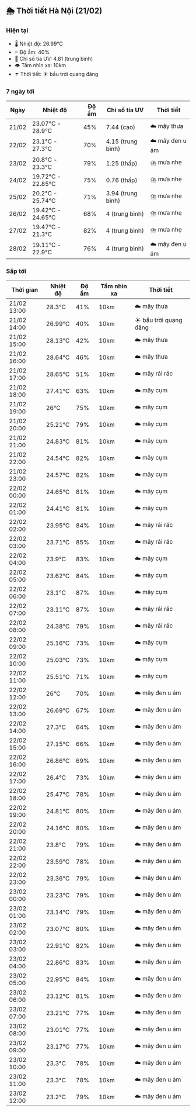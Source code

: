 ## 🌦️ Thời tiết Hà Nội (21/02)

### Hiện tại

- 🌡️ Nhiệt độ: 26.99℃
- 💦 Độ ẩm: 40%
- 🌟 Chỉ số tia UV: 4.81 (trung bình)
- 👁️ Tầm nhìn xa: 10km
- ☂️ Thời tiết: ☀️ bầu trời quang đãng

### 7 ngày tới

| Ngày | Nhiệt độ | Độ ẩm | Chỉ số tia UV | Thời tiết |
| --- | --- | --- | --- | --- |
| 21/02 | 23.07℃ - 28.9℃ | 45% | 7.44 (cao) | ☁️ mây thưa |
| 22/02 | 23.1℃ - 27.3℃ | 70% | 4.15 (trung bình) | ☁️ mây đen u ám |
| 23/02 | 20.8℃ - 23.3℃ | 79% | 1.25 (thấp) | ⛈️ mưa nhẹ |
| 24/02 | 19.72℃ - 22.85℃ | 75% | 0.76 (thấp) | ⛈️ mưa nhẹ |
| 25/02 | 20.2℃ - 25.74℃ | 71% | 3.94 (trung bình) | ⛈️ mưa nhẹ |
| 26/02 | 19.42℃ - 24.65℃ | 68% | 4 (trung bình) | ⛈️ mưa nhẹ |
| 27/02 | 19.47℃ - 21.3℃ | 82% | 4 (trung bình) | ⛈️ mưa nhẹ |
| 28/02 | 19.11℃ - 22.9℃ | 76% | 4 (trung bình) | ☁️ mây đen u ám |

### Sắp tới

| Thời gian | Nhiệt độ | Độ ẩm | Tầm nhìn xa | Thời tiết |
| --- | --- | --- | --- | --- |
| 21/02 13:00 | 28.3℃ | 41% | 10km | ☁️ mây thưa |
| 21/02 14:00 | 26.99℃ | 40% | 10km | ☀️ bầu trời quang đãng |
| 21/02 15:00 | 28.13℃ | 42% | 10km | ☁️ mây thưa |
| 21/02 16:00 | 28.64℃ | 46% | 10km | ☁️ mây thưa |
| 21/02 17:00 | 28.65℃ | 51% | 10km | ☁️ mây rải rác |
| 21/02 18:00 | 27.41℃ | 63% | 10km | ☁️ mây cụm |
| 21/02 19:00 | 26℃ | 75% | 10km | ☁️ mây cụm |
| 21/02 20:00 | 25.21℃ | 79% | 10km | ☁️ mây cụm |
| 21/02 21:00 | 24.83℃ | 81% | 10km | ☁️ mây cụm |
| 21/02 22:00 | 24.54℃ | 82% | 10km | ☁️ mây cụm |
| 21/02 23:00 | 24.57℃ | 82% | 10km | ☁️ mây cụm |
| 22/02 00:00 | 24.65℃ | 81% | 10km | ☁️ mây cụm |
| 22/02 01:00 | 24.41℃ | 81% | 10km | ☁️ mây cụm |
| 22/02 02:00 | 23.95℃ | 84% | 10km | ☁️ mây rải rác |
| 22/02 03:00 | 23.71℃ | 85% | 10km | ☁️ mây rải rác |
| 22/02 04:00 | 23.9℃ | 83% | 10km | ☁️ mây cụm |
| 22/02 05:00 | 23.62℃ | 84% | 10km | ☁️ mây cụm |
| 22/02 06:00 | 23.1℃ | 87% | 10km | ☁️ mây cụm |
| 22/02 07:00 | 23.11℃ | 87% | 10km | ☁️ mây rải rác |
| 22/02 08:00 | 24.38℃ | 79% | 10km | ☁️ mây rải rác |
| 22/02 09:00 | 25.16℃ | 73% | 10km | ☁️ mây cụm |
| 22/02 10:00 | 25.03℃ | 73% | 10km | ☁️ mây cụm |
| 22/02 11:00 | 25.51℃ | 71% | 10km | ☁️ mây cụm |
| 22/02 12:00 | 26℃ | 70% | 10km | ☁️ mây đen u ám |
| 22/02 13:00 | 26.69℃ | 67% | 10km | ☁️ mây đen u ám |
| 22/02 14:00 | 27.3℃ | 64% | 10km | ☁️ mây đen u ám |
| 22/02 15:00 | 27.15℃ | 66% | 10km | ☁️ mây đen u ám |
| 22/02 16:00 | 26.86℃ | 69% | 10km | ☁️ mây đen u ám |
| 22/02 17:00 | 26.4℃ | 73% | 10km | ☁️ mây đen u ám |
| 22/02 18:00 | 25.47℃ | 78% | 10km | ☁️ mây đen u ám |
| 22/02 19:00 | 24.81℃ | 80% | 10km | ☁️ mây đen u ám |
| 22/02 20:00 | 24.16℃ | 80% | 10km | ☁️ mây đen u ám |
| 22/02 21:00 | 23.8℃ | 79% | 10km | ☁️ mây đen u ám |
| 22/02 22:00 | 23.59℃ | 78% | 10km | ☁️ mây đen u ám |
| 22/02 23:00 | 23.36℃ | 79% | 10km | ☁️ mây đen u ám |
| 23/02 00:00 | 23.23℃ | 79% | 10km | ☁️ mây đen u ám |
| 23/02 01:00 | 23.14℃ | 79% | 10km | ☁️ mây đen u ám |
| 23/02 02:00 | 23.07℃ | 80% | 10km | ☁️ mây đen u ám |
| 23/02 03:00 | 22.91℃ | 82% | 10km | ☁️ mây đen u ám |
| 23/02 04:00 | 22.86℃ | 83% | 10km | ☁️ mây đen u ám |
| 23/02 05:00 | 22.95℃ | 84% | 10km | ☁️ mây đen u ám |
| 23/02 06:00 | 23.12℃ | 81% | 10km | ☁️ mây đen u ám |
| 23/02 07:00 | 23.21℃ | 77% | 10km | ☁️ mây đen u ám |
| 23/02 08:00 | 23.01℃ | 77% | 10km | ☁️ mây đen u ám |
| 23/02 09:00 | 23.17℃ | 77% | 10km | ☁️ mây đen u ám |
| 23/02 10:00 | 23.3℃ | 78% | 10km | ☁️ mây đen u ám |
| 23/02 11:00 | 23.3℃ | 78% | 10km | ☁️ mây đen u ám |
| 23/02 12:00 | 23.2℃ | 79% | 10km | ☁️ mây đen u ám |
